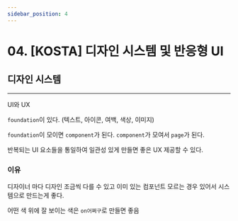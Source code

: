 ```yaml
---
sidebar_position: 4
---
```


# 04. [KOSTA] 디자인 시스템 및 반응형 UI

## 디자인 시스템
---

UI와 UX

`foundation`이 있다. (텍스트, 아이콘, 여백, 색상, 이미지)

`foundation`이 모이면 `component`가 된다. `component`가 모여서 `page`가 된다.

반복되는 UI 요소들을 통일하여 일관성 있게 만들면 좋은 UX 제공할 수 있다.


### 이유

디자이너 마다 디자인 조금씩 다를 수 있고 이미 있는 컴포넌트 모르는 경우 있어서 시스템으로 만드는게 좋다.

어떤 색 위에 잘 보이는 색은 `on어쩌구`로 만들면 좋음